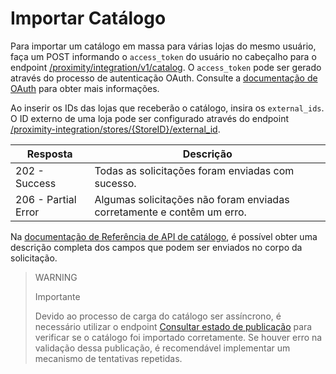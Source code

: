 # Importar Catálogo

Para importar um catálogo em massa para várias lojas do mesmo usuário, faça um POST informando o `access_token` do usuário no cabeçalho para o endpoint [/proximity/integration/v1/catalog](/developers/pt/reference/mp_delivery/_proximity_integrationcatalog/post). O `access_token` pode ser gerado através do processo de autenticação OAuth. Consulte a [documentação de OAuth](/developers/pt-br/docs/mp-delivery/additional-content/security/oauth/introduction) para obter mais informações.

Ao inserir os IDs das lojas que receberão o catálogo, insira os `external_ids`. O ID externo de uma loja pode ser configurado através do endpoint [/proximity-integration/stores/{StoreID}/external_id](/developers/pt/reference/mp_delivery/_proximity-integration_stores_StoreID_external_id/put).

| Resposta | Descrição |
|---|---|
| 202 - Success | Todas as solicitações foram enviadas com sucesso. |
| 206 - Partial Error | Algumas solicitações não foram enviadas corretamente e contêm um erro. |


Na [documentação de Referência de API de catálogo](/developers/pt/reference/mp_delivery/_proximity_integrationcatalog/post), é possível obter uma descrição completa dos campos que podem ser enviados no corpo da solicitação.

> WARNING
>
> Importante
>
> Devido ao processo de carga do catálogo ser assíncrono, é necessário utilizar o endpoint [Consultar estado de publicação](/developers/pt/reference/mp_delivery/_proximity_integrationcatalog_publication_id/get) para verificar se o catálogo foi importado corretamente. Se houver erro na validação dessa publicação, é recomendável implementar um mecanismo de tentativas repetidas.

